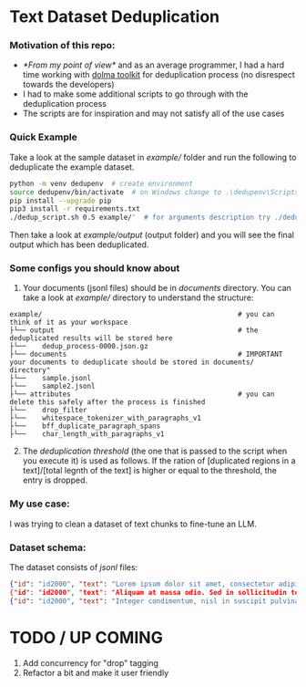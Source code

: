 # Text Dataset Deduplication

### Motivation of this repo:
* _\*From my point of view\*_ and as an average programmer, I had a hard time working with [dolma toolkit](https://github.com/allenai/dolma) for deduplication process (no disrespect towards the developers)
* I had to make some additional scripts to go through with the deduplication process
* The scripts are for inspiration and may not satisfy all of the use cases

### Quick Example
Take a look at the sample dataset in _example/_ folder and run the following to deduplicate the example dataset.
``` bash
python -m venv dedupenv  # create environment
source dedupenv/bin/activate  # on Windows change to .\dedupenv\Scripts\activate
pip install --upgrade pip
pip3 install -r requirements.txt
./dedup_script.sh 0.5 example/'  # for arguments description try ./dedup_script.sh --help
```
Then take a look at _example/output_ (output folder) and you will see the final output which has been deduplicated.

### Some configs you should know about

1. Your documents (jsonl files) should be in _documents_ directory. You can take a look at _example/_ directory to understand the structure:
```
example/                                                # you can think of it as your workspace							
├└── output                                             # the deduplicated results will be stored here
├└──    dedup_process-0000.json.gz
├└── documents                                          # IMPORTANT your documents to deduplicate should be stored in documents/ directory"
├└──    sample.jsonl
├└──    sample2.jsonl
├└── attributes                                         # you can delete this safely after the process is finished
├└──    drop_filter
├└──    whitespace_tokenizer_with_paragraphs_v1
├└──    bff_duplicate_paragraph_spans
├└──    char_length_with_paragraphs_v1
```


2. The _deduplication threshold_ (the one that is passed to the script when you execute it) is used as follows. If the ration of [duplicated regions in a text]/[total legnth of the text] is higher or equal to the threshold, the entry is dropped.

### My use case:
I was trying to clean a dataset of text chunks to fine-tune an LLM.

### Dataset schema:
The dataset consists of *jsonl* files:
``` json
{"id": "id2000", "text": "Lorem ipsum dolor sit amet, consectetur adipiscing elit. Quisque eget.", "source: "Lorem Ipsum"}
{"id": "id2000", "text": "Aliquam at massa odio. Sed in sollicitudin tortor.", "source: "Lorem Ipsum"}
{"id": "id2000", "text": "Integer condimentum, nisl in suscipit pulvinar, dui eros mattis.", "source: "Lorem Ipsum"}
```

# TODO / UP COMING
1. Add concurrency for "drop" tagging
2. Refactor a bit and make it user friendly

